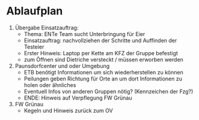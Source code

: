# Ablaufplan

1. Übergabe Einsatzauftrag:
	- Thema: ENTe Team sucht Unterbringung für Eier
	- Einsatzauftrag: nachvollziehen der Schritte und Auffinden der Testeier
	- Erster Hinweis: Laptop per Kette am KFZ der Gruppe befestigt
	- zum Öffnen sind Dietriche versteckt / müssen erworben werden
3. Paunsdorfcenter und oder Umgebung
	- ETB benötigt Informationen um sich wiederherstellen zu können
	- Peilungen geben Richtung für Orte an um dort Informationen zu holen oder
	  ähnliches
	- Eventuell Infos von anderen Gruppen nötig? (Kennzeichen der Fzg?)
	- ENDE: Hinweis auf Verpflegung FW Grünau
3. FW Grünau 
	- Kegeln und Hinweis zurück zum OV
